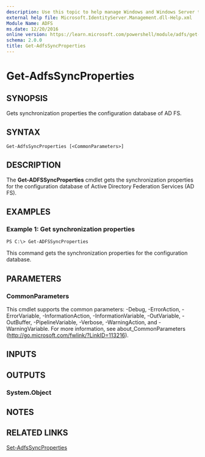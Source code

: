 ```yaml
---
description: Use this topic to help manage Windows and Windows Server technologies with Windows PowerShell.
external help file: Microsoft.IdentityServer.Management.dll-Help.xml
Module Name: ADFS
ms.date: 12/20/2016
online version: https://learn.microsoft.com/powershell/module/adfs/get-adfssyncproperties?view=windowsserver2016-ps&wt.mc_id=ps-gethelp
schema: 2.0.0
title: Get-AdfsSyncProperties
---
```


# Get-AdfsSyncProperties

## SYNOPSIS
Gets synchronization properties the configuration database of AD FS.

## SYNTAX

```
Get-AdfsSyncProperties [<CommonParameters>]
```

## DESCRIPTION
The **Get-ADFSSyncProperties** cmdlet gets the synchronization properties for the configuration database of Active Directory Federation Services (AD FS).

## EXAMPLES

### Example 1: Get synchronization properties
```
PS C:\> Get-ADFSSyncProperties
```

This command gets the synchronization properties for the configuration database.

## PARAMETERS

### CommonParameters
This cmdlet supports the common parameters: -Debug, -ErrorAction, -ErrorVariable, -InformationAction, -InformationVariable, -OutVariable, -OutBuffer, -PipelineVariable, -Verbose, -WarningAction, and -WarningVariable. For more information, see about_CommonParameters (http://go.microsoft.com/fwlink/?LinkID=113216).

## INPUTS

## OUTPUTS

### System.Object

## NOTES

## RELATED LINKS

[Set-AdfsSyncProperties](./Set-AdfsSyncProperties.md)

